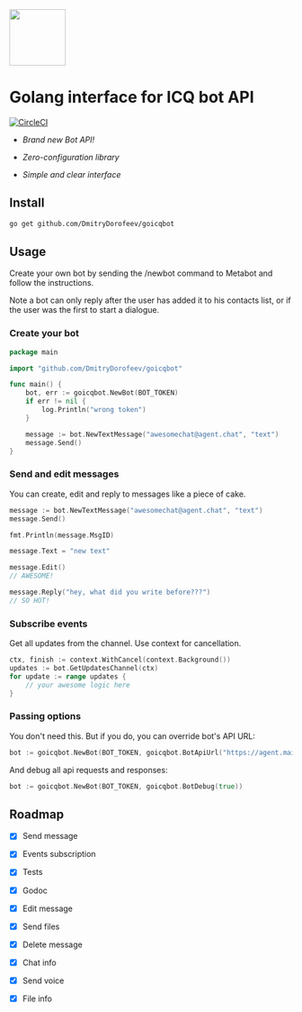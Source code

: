 <img src="https://github.com/mail-ru-im/bot-python/blob/master/logo.png" width="100" height="100">

# Golang interface for ICQ bot API
[![CircleCI](https://circleci.com/gh/DmitryDorofeev/goicqbot.svg?style=svg)](https://circleci.com/gh/DmitryDorofeev/goicqbot)

 - *Brand new Bot API!*

 - *Zero-configuration library*

 - *Simple and clear interface*

## Install
```bash
go get github.com/DmitryDorofeev/goicqbot
```

## Usage

Create your own bot by sending the /newbot command to Metabot and follow the instructions.

Note a bot can only reply after the user has added it to his contacts list, or if the user was the first to start a dialogue.

### Create your bot

```go
package main

import "github.com/DmitryDorofeev/goicqbot"

func main() {
    bot, err := goicqbot.NewBot(BOT_TOKEN)
    if err != nil {
        log.Println("wrong token")
    }

    message := bot.NewTextMessage("awesomechat@agent.chat", "text")
    message.Send()
}
```

### Send and edit messages

You can create, edit and reply to messages like a piece of cake.

```go
message := bot.NewTextMessage("awesomechat@agent.chat", "text")
message.Send()

fmt.Println(message.MsgID)

message.Text = "new text"

message.Edit()
// AWESOME!

message.Reply("hey, what did you write before???")
// SO HOT!
```

### Subscribe events

Get all updates from the channel. Use context for cancellation.

```go
ctx, finish := context.WithCancel(context.Background())
updates := bot.GetUpdatesChannel(ctx)
for update := range updates {
	// your awesome logic here
}
```

### Passing options

You don't need this.
But if you do, you can override bot's API URL:

```go
bot := goicqbot.NewBot(BOT_TOKEN, goicqbot.BotApiUrl("https://agent.mail.ru/bot/v1"))
```

And debug all api requests and responses:

```go
bot := goicqbot.NewBot(BOT_TOKEN, goicqbot.BotDebug(true))
```


## Roadmap

- [x] Send message

- [x] Events subscription

- [x] Tests

- [x] Godoc

- [x] Edit message

- [x] Send files

- [x] Delete message

- [x] Chat info

- [x] Send voice

- [x] File info

